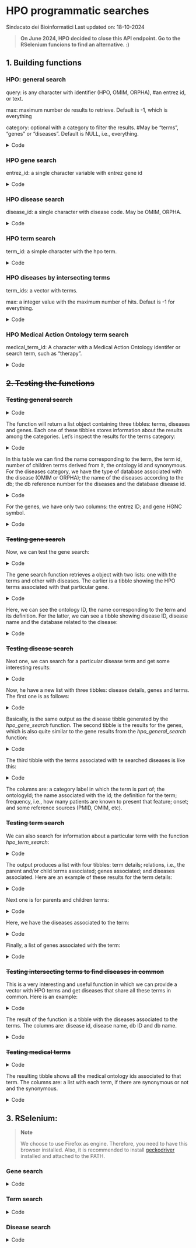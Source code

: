 # HPO programmatic searches
Sindacato dei Bioinformatici
Last updated on: 18-10-2024

> **On June 2024, HPO decided to close this API endpoint. Go to the
> RSelenium funcions to find an alternative. :)**

## 1. Building functions

### HPO: general search

query: is any character with identifier (HPO, OMIM, ORPHA), #an entrez
id, or text.

max: maximum number de results to retrieve. Default is -1, which is
everything

category: optional with a category to filter the results. #May be
“terms”, “genes” or “diseases”. Default is NULL, i.e., everything.

<details class="code-fold">
<summary>Code</summary>

``` r
hpo_general_search = function(query, max = -1, category = NULL) {

  require(httr2, quietly = TRUE, warn.conflicts = FALSE) 
  require(tidyverse, quietly = TRUE, warn.conflicts = FALSE)
  
  base_url = "https://hpo.jax.org/api/hpo/search"
  
  response = request(base_url) |>
    req_url_query(q = query,
                  max = max,
                  category = category) |>
    req_perform()
  
  #HPO general terms
  hpo_general_terms = response |> 
    resp_body_json() |>
    pluck("terms") |> 
    map_dfr(
      \(x) {
        tibble(name          = x |> pluck("name"), 
               id            = x |> pluck("id"), 
               childrenCount = x |> pluck("childrenCount"),
               ontologyId    = x |> pluck("ontologyId"),
               synonym       = x |> pluck("synonym")
        )
      })
  
  #HPO general diseases
  hpo_general_diseases = response |> 
    resp_body_json() |>
    pluck("diseases") |> 
    map_dfr(
      \(x) {
        tibble(db        = x |> pluck("db"), 
               dbName    = x |> pluck("dbName"), 
               dbRef     = x |> pluck("dbRef"),
               diseaseId = x |> pluck("diseaseId")
        )
      })
  
  #HPO general genes
  hpo_general_genes = response |> 
    resp_body_json() |>
    pluck("genes") |> 
    map_dfr(
      \(x) {
        tibble(geneId     = x |> pluck("geneId"), 
               geneSymbol = x |> pluck("geneSymbol")
        )
      })
  
  return(list(hpo_general_terms = hpo_general_terms,
              hpo_general_diseases = hpo_general_diseases,
              hpo_general_genes = hpo_general_genes))

}
```

</details>

### HPO gene search

entrez_id: a single character variable with entrez gene id

<details class="code-fold">
<summary>Code</summary>

``` r
hpo_gene_search = function(entrez_id) {
  
  require(httr2, quietly = TRUE, warn.conflicts = FALSE) 
  require(tidyverse, quietly = TRUE, warn.conflicts = FALSE)

  base_url = "https://hpo.jax.org/api/hpo/gene" 
  
  response = request(base_url) |>
    req_url_path_append(entrez_id) |>
    req_perform()
  
  #HPO associations
  hpo_assoc = response |> 
    resp_body_json() |> 
    pluck("termAssoc") |> 
    map_dfr(
      \(x) {
        tibble(ontologyID = x |> pluck("ontologyId"), 
               name       = x |> pluck("name"), 
               definition = x |> pluck("definition")
        )
        })
  
  #disease associated
  hpo_disease = response |> 
    resp_body_json() |> 
    pluck("diseaseAssoc") |> 
    map_dfr(
      \(x) {
        tibble(diseaseId   = x |> pluck("diseaseId"), 
               diseaseName = x |> pluck("diseaseName"), 
               dbId        = x |> pluck("dbID"),
               db          = x |> pluck("db")
        )
      })

  return(list(hpo_assoc   = hpo_assoc,
              hpo_disease = hpo_disease))
  
}
```

</details>

### HPO disease search

disease_id: a single character with disease code. May be OMIM, ORPHA.

<details class="code-fold">
<summary>Code</summary>

``` r
hpo_disease_search = function(disease_id) {
  
  require(httr2, quietly = TRUE, warn.conflicts = FALSE) 
  require(tidyverse, quietly = TRUE, warn.conflicts = FALSE)
  
  base_url = ("https://hpo.jax.org/api/hpo/disease") 
  
  response = request(base_url) |>
    req_url_path_append(disease_id) |>
    req_perform()
  
  #disease details
  disease_details = response |> 
    resp_body_json() |> 
    pluck("disease") |> 
    as_tibble()
  
  #disease-associated genes
  disease_genes = response |> 
    resp_body_json() |> 
    pluck("geneAssoc") |> 
    map_dfr(
      \(x) {
        tibble(geneSymbol  = x |> pluck("geneSymbol"), 
               geneId      = x |> pluck("geneId")
        )
      })
  
  #disease-associated terms
  disease_terms = response |> 
    resp_body_json() |> 
    pluck("catTermsMap") |> 
    map_dfr(
      \(x) {
        tibble(catLabel  = x |> pluck("catLabel"), 
               terms     = x |> pluck("terms")
        )
      }) %>%
    unnest_wider(terms)
  
  return(list(disease_details = disease_details,
              disease_genes   = disease_genes,
              disease_terms   =  disease_terms))

}
```

</details>

### HPO term search

term_id: a simple character with the hpo term.

<details class="code-fold">
<summary>Code</summary>

``` r
hpo_term_search = function(term_id) {
  
  require(httr2, quietly = TRUE, warn.conflicts = FALSE) 
  require(tidyverse, quietly = TRUE, warn.conflicts = FALSE)
  
  base_url = "https://hpo.jax.org/api/hpo/term"
  
  response = request(base_url) |>
    req_url_path_append(term_id) |>
    req_perform()
  
  #term details
  term_details = response |> 
    resp_body_json() |> 
    map_dfr(
      \(x) {
            tibble(name        = x |>  pluck("name"),
                   id          = x |>  pluck("id"),
                   altTermIds  = x |>  pluck("altTermIds") |> list(),
                   definition  = x |>  pluck("definition"),
                   comment     = x |>  pluck("comment"),
                   synonyms    = x |>  pluck("synonyms") |> list(),
                   isObsolete  = x |>  pluck("isObsolete"),
                   xrefs       = x |>  pluck("xrefs") |> list(),
                   pubmedXrefs = x |>  pluck("pubmedXrefs") |> list()
            )
        }) |>
    drop_na()
  
  #term relations
  term_relations = response |> 
    resp_body_json() |> 
    map_dfr(
      \(x) {
        tibble(termCount = x |>  pluck("termCount"),
               parents   = x |>  pluck("parents")  |> list(),
               children  = x |>  pluck("children") |> list()
        )
      }) |> 
    drop_na()
  
  #genes associated to term
  response = request(base_url) |>
    req_url_path_append(term_id,
                        "genes") |> 
    req_perform()
  
  term_genes_association = response |> 
    resp_body_json() |> 
    pluck("genes") |> 
    map_dfr(
      \(x) {
        tibble(geneSymbol = x |>  pluck("geneSymbol"),
               dbDiseases = x |>  pluck("dbDiseases") |> list(),
               geneId     = x |>  pluck("geneId")
        )
      }) |> 
    drop_na()
  
  #diseases associated to term
  response = request(base_url) |>
    req_url_path_append(term_id,
                        "diseases") |>
    req_perform()
  
  term_disiases_association = response |> 
    resp_body_json() |>
    pluck("diseases") |> 
    map_dfr(
      \(x) {
        tibble(diseaseId   = x |>  pluck("diseaseId"),
               dbGenes     = x |>  pluck("dbGenes") |> list(),
               diseaseName = x |>  pluck("diseaseName"),
               dbId        = x |>  pluck("dbId"),
               db          = x |>  pluck("db")
        )
      }) |> 
    drop_na()
  
  #returning results
  return(list(term_details = term_details,
              term_relations = term_relations,
              term_genes_association = term_genes_association,
              term_disiases_association = term_disiases_association))

}
```

</details>

### HPO diseases by intersecting terms

term_ids: a vector with terms.

max: a integer value with the maximum number of hits. Defaut is -1 for
everything.

<details class="code-fold">
<summary>Code</summary>

``` r
hpo_term_intersecting = function(term_ids, max = -1) {
  
  require(httr2, quietly = TRUE, warn.conflicts = FALSE) 
  require(tidyverse, quietly = TRUE, warn.conflicts = FALSE)
  
  base_url = "http://hpo.jax.org/api/hpo/term/intersecting"
  
    response = request(base_url) |>
      req_url_query(q = paste0(term_ids, collapse = ","),
                    max = max) |>
      req_perform()
    
    #term details
    term_intersecting = response |> 
      resp_body_json() |> 
      pluck("associations") |> 
      map_dfr(
        \(x) {
          tibble(diseaseId   = x |>  pluck("diseaseId"),
                 diseaseName = x |>  pluck("diseaseName"),
                 dbId        = x |>  pluck("dbId") |> list(),
                 db          = x |>  pluck("db")
                 )
        }) |>
      drop_na()
  
}
```

</details>

### HPO Medical Action Ontology term search

medical_term_id: A character with a Medical Action Ontology identifer or
search term, such as “therapy”.

<details class="code-fold">
<summary>Code</summary>

``` r
hpo_medical_search = function(medical_term_id) {
  
  require(httr2, quietly = TRUE, warn.conflicts = FALSE) 
  require(tidyverse, quietly = TRUE, warn.conflicts = FALSE)
  
  base_url = "http://hpo.jax.org/api/maxo/search/"
  
  response = request(base_url) |>
    req_url_query(q = medical_term_id) |>
    req_perform()
  
  #term details
  medical_term = response |> 
    resp_body_json() |>
    pluck("terms") |> 
    map_dfr(
      \(x) {
        tibble(term           = x |>  pluck("term") |> list(),
               synonymMatched = x |>  pluck("synonymMatched"),
               synonym        = x |>  pluck("synonym")
        )
      }) |>
    drop_na()
  
  return(medical_term)

}
```

</details>

## ~~2. Testing the functions~~

### ~~Testing general search~~

<details class="code-fold">
<summary>Code</summary>

``` r
#general term: wilson disease
query = "ATP"
max = -1
category = NULL

atp_general_search = hpo_general_search(query, max, category)

atp_general_search |> 
  glimpse()
```

</details>

The function will return a list object containing three tibbles: terms,
diseases and genes. Each one of these tibbles stores information about
the results among the categories. Let’s inspect the results for the
terms category:

<details class="code-fold">
<summary>Code</summary>

``` r
atp_general_search$hpo_general_terms |>
  simplermarkdown::md_table()
```

</details>

In this table we can find the name corresponding to the term, the term
id, number of children terms derived from it, the ontology id and
synonymous. For the diseases category, we have the type of database
associated with the disease (OMIM or ORPHA); the name of the diseases
according to the db; the db reference number for the diseases and the
database disease id.

<details class="code-fold">
<summary>Code</summary>

``` r
atp_general_search$hpo_general_diseases |>
  simplermarkdown::md_table()
```

</details>

For the genes, we have only two columns: the entrez ID; and gene HGNC
symbol.

<details class="code-fold">
<summary>Code</summary>

``` r
atp_general_search$hpo_general_genes[1:5,] |>
  simplermarkdown::md_table()
```

</details>

### ~~Testing gene search~~

Now, we can test the gene search:

<details class="code-fold">
<summary>Code</summary>

``` r
#MECP2 entrez id: 4204
MECP2 = hpo_gene_search("4204")

MECP2 |> 
  glimpse()
```

</details>

The gene search function retrieves a object with two lists: one with the
terms and other with diseases. The earlier is a tibble showing the HPO
terms associated with that particular gene.

<details class="code-fold">
<summary>Code</summary>

``` r
MECP2$hpo_assoc[1:5,] |> 
    simplermarkdown::md_table()
```

</details>

Here, we can see the ontology ID, the name corresponding to the term and
its definition. For the latter, we can see a tibble showing disease ID,
disease name and the database related to the disease:

<details class="code-fold">
<summary>Code</summary>

``` r
MECP2$hpo_disease[1:5,] |> 
    simplermarkdown::md_table()
```

</details>

### ~~Testing disease search~~

Next one, we can search for a particular disease term and get some
interesting results:

<details class="code-fold">
<summary>Code</summary>

``` r
#PFIC1: OMIM:211600
pfic1 = hpo_disease_search("OMIM:211600")

pfic1 |> 
  glimpse()
```

</details>

Now, he have a new list with three tibbles: disease details, genes and
terms. The first one is as follows:

<details class="code-fold">
<summary>Code</summary>

``` r
pfic1$disease_details |> 
    simplermarkdown::md_table()
```

</details>

Basically, is the same output as the disease tibble generated by the
*hpo_gene_search* function. The second tibble is the results for the
genes, which is also quite similar to the gene results from the
*hpo_general_search* function:

<details class="code-fold">
<summary>Code</summary>

``` r
pfic1$disease_genes |> 
    simplermarkdown::md_table()
```

</details>

The third tibble with the terms associated with te searched diseases is
like this:

<details class="code-fold">
<summary>Code</summary>

``` r
pfic1$disease_terms[1:5,] |> 
    simplermarkdown::md_table()
```

</details>

The columns are: a category label in which the term is part of; the
ontologyId; the name associated with the id; the definition for the
term; frequency, i.e., how many patients are known to present that
feature; onset; and some reference sources (PMID, OMIM, etc).

### ~~Testing term search~~

We can also search for information about a particular term with the
function *hpo_term_search*:

<details class="code-fold">
<summary>Code</summary>

``` r
#Intrahepatic cholestasis with episodic jaundice: HP:0006575
intrahepatic_jaundice = hpo_term_search("HP:0006575")

intrahepatic_jaundice |> 
  glimpse()
```

</details>

The output produces a list with four tibbles: term details; relations,
i.e., the parent and/or child terms associated; genes associated; and
diseases associated. Here are an example of these results for the term
details:

<details class="code-fold">
<summary>Code</summary>

``` r
intrahepatic_jaundice$term_details |> 
  simplermarkdown::md_table()
```

</details>

Next one is for parents and children terms:

<details class="code-fold">
<summary>Code</summary>

``` r
intrahepatic_jaundice$term_relations |> 
  simplermarkdown::md_table()
```

</details>

Here, we have the diseases associated to the term:

<details class="code-fold">
<summary>Code</summary>

``` r
intrahepatic_jaundice$term_genes_association |> 
  simplermarkdown::md_table()
```

</details>

Finally, a list of genes associated with the term:

<details class="code-fold">
<summary>Code</summary>

``` r
intrahepatic_jaundice$term_genes_association |> 
  simplermarkdown::md_table()
```

</details>

### ~~Testing intersecting terms to find diseases in common~~

This is a very interesting and useful function in which we can provide a
vector with HPO terms and get diseases that share all these terms in
common. Here is an example:

<details class="code-fold">
<summary>Code</summary>

``` r
#Autistic behavior: HP:0000729
#X-linked dominant inheritance: HP:0001423
#Childhood onset: HP:0011463
term_ids = c("HP:0000729", "HP:0001423", "HP:0011463")
similar_to_rett = hpo_term_intersecting(term_ids, max = 20)

similar_to_rett |> 
  glimpse()
```

</details>

The result of the function is a tibble with the diseases associated to
the terms. The columns are: disease id, disease name, db ID and db name.

<details class="code-fold">
<summary>Code</summary>

``` r
similar_to_rett |> 
  simplermarkdown::md_table()
```

</details>

### ~~Testing medical terms~~

<details class="code-fold">
<summary>Code</summary>

``` r
#terms related to therapy
medical_therapy = hpo_medical_search("therapy")

medical_therapy |> 
  glimpse()
```

</details>

The resulting tibble shows all the medical ontology ids associated to
that term. The columns are: a list with each term, if there are
synonymous or not and the synonymous.

<details class="code-fold">
<summary>Code</summary>

``` r
medical_therapy[1:5,] |> 
  simplermarkdown::md_table()
```

</details>

## 3. RSelenium:

> **Note**
>
> We choose to use Firefox as engine. Therefore, you need to have this
> browser installed. Also, it is recommended to install
> [geckodriver](https://github.com/mozilla/geckodriver/releases)
> installed and attached to the PATH.

### Gene search

<details class="code-fold">
<summary>Code</summary>

``` r
hpo_gene = function(Gene.refGene, type_association = c("hpo", "disease")) {

  require(RSelenium, quietly = TRUE, warn.conflicts = FALSE)
  require(netstat, quietly = TRUE, warn.conflicts = FALSE) 
  require(tidyverse, quietly = TRUE, warn.conflicts = FALSE)  
  require(rvest, quietly = TRUE, warn.conflicts = FALSE) 
      
  #iniciar o servidor no firefox
  rs_driver_object = rsDriver(browser = "firefox", 
                              port = free_port(),
                              verbose = FALSE, 
                              chromever = NULL, 
                              extraCapabilities = list(
                                "moz:firefoxOptions" = list(
                                  args = list('--headless')))
                              )
  
  #criar um cliente
  remDr = rs_driver_object$client
  
  #get entrez id from gene name
  
  ENTREZID = AnnotationDbi::select(org.Hs.eg.db::org.Hs.eg.db,keys = Gene.refGene ,
                                   columns = "ENTREZID", 
                                   keytype = "SYMBOL")
  
  ENTREZID = ENTREZID$ENTREZID
  
  #entrar no site
  remDr$navigate(paste0("https://hpo.jax.org/browse/gene/NCBIGene:", 
                        ENTREZID))
  
  Sys.sleep(5)
  
  #atraves no navegador, utilizar a funcao de inspecionar elemento e copiar a xpath
  
  
  if(type_association == "hpo"){
    type_association = 1
    page_source = remDr$getPageSource()[[1]]
    webpage = read_html(page_source)
    
    identifier =  webpage %>%
      html_nodes(xpath=paste0("/html/body/app-root/mat-sidenav-container/mat-sidenav-content/div/app-gene/div/div/div[2]/div[2]/div/mat-tab-group/div/mat-tab-body[", type_association, "]/div/div[1]/div/div[2]/mat-table/mat-row/mat-cell[1]")) %>%
      html_text2()
    
    name =  webpage %>%
      html_nodes(xpath=paste0("/html/body/app-root/mat-sidenav-container/mat-sidenav-content/div/app-gene/div/div/div[2]/div[2]/div/mat-tab-group/div/mat-tab-body[", type_association, "]/div/div[1]/div/div[2]/mat-table/mat-row/mat-cell[2]")) %>%
      html_text2()
    
  } else if(type_association == "disease") {
    type_association = 2
    
    botao = remDr$findElement(using = "xpath", 
                              value = paste0("/html/body/app-root/mat-sidenav-container/mat-sidenav-content/div/app-gene/div/div/div[2]/div[2]/div/mat-tab-group/mat-tab-header/div/div/div/div[", type_association, "]/div"))
    
    botao$getElementAttribute("class")
    botao$clickElement()
    
    page_source = remDr$getPageSource()[[1]]
    webpage = read_html(page_source)
    
    identifier =  webpage %>%
      html_nodes(xpath=paste0("/html/body/app-root/mat-sidenav-container/mat-sidenav-content/div/app-gene/div/div/div[2]/div[2]/div/mat-tab-group/div/mat-tab-body[", type_association, "]/div/div[1]/div/div[2]/mat-table/mat-row/mat-cell[1]")) %>%
      html_text2()
    
    name =  webpage %>%
      html_nodes(xpath=paste0("/html/body/app-root/mat-sidenav-container/mat-sidenav-content/div/app-gene/div/div/div[2]/div[2]/div/mat-tab-group/div/mat-tab-body[", type_association, "]/div/div[1]/div/div[2]/mat-table/mat-row/mat-cell[2]")) %>%
      html_text2()
  } else {
    message("invalid type of association")
  }
  
  hpo_associations = data.frame(identifier,
                                name)
  
  #desconect from server
  system("taskkill /im java.exe /f")
  
  if(nrow(hpo_associations) == 0){
    print(paste("The gene", Gene.refGene, "is not in the database"))
  } else return(hpo_associations) 
  

}
```

</details>

### Term search

<details class="code-fold">
<summary>Code</summary>

``` r
hpo_term = function(term, type_association = c("disease", "gene", 
                                               "medical", "loinc")) {
  
  require(RSelenium, quietly = TRUE, warn.conflicts = FALSE)
  require(netstat, quietly = TRUE, warn.conflicts = FALSE) 
  require(tidyverse, quietly = TRUE, warn.conflicts = FALSE)  
  require(rvest, quietly = TRUE, warn.conflicts = FALSE) 
  
  #iniciar o servidor no firefox
  rs_driver_object = rsDriver(browser = "firefox", 
                              port = free_port(),
                              verbose = FALSE, 
                              chromever = NULL, 
                              extraCapabilities = list(
                                "moz:firefoxOptions" = list(
                                  args = list('--headless')))
  )
  
  #criar um cliente
  remDr = rs_driver_object$client
  
  #entrar no site
  remDr$navigate(paste0("https://hpo.jax.org/browse/term/", 
                        term))
  
  Sys.sleep(5)
  
  #atraves no navegador, utilizar a funcao de inspecionar elemento e copiar a xpath
  
  
  if(type_association == "disease"){
    type_association = 1
    page_source = remDr$getPageSource()[[1]]
    webpage = read_html(page_source)
    
    identifier =  webpage %>%
      html_nodes(xpath=paste0("/html/body/app-root/mat-sidenav-container/mat-sidenav-content/div/app-term/div/div/div/div[2]/div/mat-tab-group/div/mat-tab-body[", type_association, "]/div/div[1]/div/div[2]/mat-table/mat-row/mat-cell[1]")) %>%
      html_text2()
    
    name =  webpage %>%
      html_nodes(xpath=paste0("/html/body/app-root/mat-sidenav-container/mat-sidenav-content/div/app-term/div/div/div/div[2]/div/mat-tab-group/div/mat-tab-body[", type_association, "]/div/div[1]/div/div[2]/mat-table/mat-row/mat-cell[2]")) %>%
      html_text2()
    
  } else if(type_association == "gene") {
    type_association = 2
    
    botao = remDr$findElement(using = "xpath", 
                              value = paste0("/html/body/app-root/mat-sidenav-container/mat-sidenav-content/div/app-term/div/div/div/div[2]/div/mat-tab-group/mat-tab-header/div/div/div/div[", type_association, "]/div"))
    
    botao$getElementAttribute("class")
    botao$clickElement()
    
    page_source = remDr$getPageSource()[[1]]
    webpage = read_html(page_source)
    
    identifier =  webpage %>%
      html_nodes(xpath=paste0("/html/body/app-root/mat-sidenav-container/mat-sidenav-content/div/app-term/div/div/div/div[2]/div/mat-tab-group/div/mat-tab-body[", type_association, "]/div/div[1]/div/div[2]/mat-table/mat-row/mat-cell[1]")) %>%
      html_text2()
    
    name =  webpage %>%
      html_nodes(xpath=paste0("/html/body/app-root/mat-sidenav-container/mat-sidenav-content/div/app-term/div/div/div/div[2]/div/mat-tab-group/div/mat-tab-body[", type_association, "]/div/div[1]/div/div[2]/mat-table/mat-row/mat-cell[2]")) %>%
      html_text2()
    
  } else if(type_association == "medical") {
    type_association = 3
    
    botao = remDr$findElement(using = "xpath", 
                              value = paste0("/html/body/app-root/mat-sidenav-container/mat-sidenav-content/div/app-term/div/div/div/div[2]/div/mat-tab-group/mat-tab-header/div/div/div/div[", type_association, "]/div"))
    
    botao$getElementAttribute("class")
    botao$clickElement()
    
    page_source = remDr$getPageSource()[[1]]
    webpage = read_html(page_source)
    
    identifier =  webpage %>%
      html_nodes(xpath=paste0("/html/body/app-root/mat-sidenav-container/mat-sidenav-content/div/app-term/div/div/div/div[2]/div/mat-tab-group/div/mat-tab-body[", type_association, "]/div/div[1]/div/div[2]/mat-table/mat-row/mat-cell[1]")) %>%
      html_text2()
    
    name =  webpage %>%
      html_nodes(xpath=paste0("/html/body/app-root/mat-sidenav-container/mat-sidenav-content/div/app-term/div/div/div/div[2]/div/mat-tab-group/div/mat-tab-body[", type_association, "]/div/div[1]/div/div[2]/mat-table/mat-row/mat-cell[2]")) %>%
      html_text2()
    
  } else if(type_association == "loinc") {
    type_association = 4
    
    botao = remDr$findElement(using = "xpath", 
                              value = paste0("/html/body/app-root/mat-sidenav-container/mat-sidenav-content/div/app-term/div/div/div/div[2]/div/mat-tab-group/mat-tab-header/div/div/div/div[", type_association, "]/div"))
    
    botao$getElementAttribute("class")
    botao$clickElement()
    
    page_source = remDr$getPageSource()[[1]]
    webpage = read_html(page_source)
    
    identifier =  webpage %>%
      html_nodes(xpath=paste0("/html/body/app-root/mat-sidenav-container/mat-sidenav-content/div/app-term/div/div/div/div[2]/div/mat-tab-group/div/mat-tab-body[", type_association, "]/div/div[1]/div/div[2]/mat-table/mat-row/mat-cell[1]")) %>%
      html_text2()
    
    name =  webpage %>%
      html_nodes(xpath=paste0("/html/body/app-root/mat-sidenav-container/mat-sidenav-content/div/app-term/div/div/div/div[2]/div/mat-tab-group/div/mat-tab-body[", type_association, "]/div/div[1]/div/div[2]/mat-table/mat-row/mat-cell[2]")) %>%
      html_text2()
    
  } else {
    message("invalid type of association")
  }
  
  
  hpo_associations = data.frame(identifier,
                                name)
  
  #desconect from server
  system("taskkill /im java.exe /f")
  
  if(nrow(hpo_associations) == 0){
    print(paste("The term", term, "is not in the database"))
  } else return(hpo_associations) 
  
  
}
```

</details>

### Disease search

<details class="code-fold">
<summary>Code</summary>

``` r
hpo_disease = function(disease, type_association = c("term", "gene", "medical")) {
  
  require(RSelenium, quietly = TRUE, warn.conflicts = FALSE)
  require(netstat, quietly = TRUE, warn.conflicts = FALSE) 
  require(tidyverse, quietly = TRUE, warn.conflicts = FALSE)  
  require(rvest, quietly = TRUE, warn.conflicts = FALSE) 
  
  #iniciar o servidor no firefox
  rs_driver_object = rsDriver(browser = "firefox", 
                              port = free_port(),
                              verbose = FALSE, 
                              chromever = NULL, 
                              extraCapabilities = list(
                                "moz:firefoxOptions" = list(
                                  args = list('--headless')))
  )
  
  #criar um cliente
  remDr = rs_driver_object$client
  
  #entrar no site
  remDr$navigate(paste0("https://hpo.jax.org/browse/disease/", 
                        disease))
  
  Sys.sleep(5)
  
  #atraves no navegador, utilizar a funcao de inspecionar elemento e copiar a xpath
  
  
  if(type_association == "term"){
    type_association = 1
    page_source = remDr$getPageSource()[[1]]
    webpage = read_html(page_source)
    
    number_of_terms = webpage %>%
      html_nodes(xpath=paste0("/html/body/app-root/mat-sidenav-container/mat-sidenav-content/div/app-disease/div/div/div[2]/div/div/div/mat-tab-group/div")) %>%
      html_text2() %>%
      str_count("annotation")
    
    identifier = NULL 
    name = NULL
    onset = NULL 
    frequency = NULL
    source = NULL
    
    for(i in 1:number_of_terms){
      
      x =  webpage %>%
        html_nodes(xpath=paste0("/html/body/app-root/mat-sidenav-container/mat-sidenav-content/div/app-disease/div/div/div[2]/div/div/div/mat-tab-group/div/mat-tab-body[", type_association, "]/div/div/div/div[", i, "]/mat-table/mat-row/mat-cell[1]")) %>%
        html_text2() %>%
        str_replace_all("[\r\n]" , "")
      
      identifier = c(identifier, x)
      
      x =  webpage %>%
        html_nodes(xpath=paste0("/html/body/app-root/mat-sidenav-container/mat-sidenav-content/div/app-disease/div/div/div[2]/div/div/div/mat-tab-group/div/mat-tab-body[", type_association, "]/div/div/div/div[", i, "]/mat-table/mat-row/mat-cell[2]")) %>%  
        html_text2() %>%
        str_replace_all("[\r\n]" , "")
      
      name = c(name, x)
      
      x =  webpage %>%
        html_nodes(xpath=paste0("/html/body/app-root/mat-sidenav-container/mat-sidenav-content/div/app-disease/div/div/div[2]/div/div/div/mat-tab-group/div/mat-tab-body[", type_association, "]/div/div/div/div[", i, "]/mat-table/mat-row/mat-cell[3]")) %>%
        html_text2() %>%
        str_replace_all("[\r\n]" , "")
      
      onset = c(onset, x)
      
      x =  webpage %>%
        html_nodes(xpath=paste0("/html/body/app-root/mat-sidenav-container/mat-sidenav-content/div/app-disease/div/div/div[2]/div/div/div/mat-tab-group/div/mat-tab-body[", type_association, "]/div/div/div/div[", i, "]/mat-table/mat-row/mat-cell[4]")) %>%
        html_text2() %>%
        str_replace_all("[\r\n]" , "")
      
      frequency = c(frequency, x)
      
      x =  webpage %>%
        html_nodes(xpath=paste0("/html/body/app-root/mat-sidenav-container/mat-sidenav-content/div/app-disease/div/div/div[2]/div/div/div/mat-tab-group/div/mat-tab-body[", type_association, "]/div/div/div/div[",i,"]/mat-table/mat-row/mat-cell[5]/div/a")) %>%
        html_attr("href")
      
      source = c(source, x)
      
    }
    
  } else if(type_association == "gene") {
    type_association = 2
    
    botao = remDr$findElement(using = "xpath", 
                              value = paste0("/html/body/app-root/mat-sidenav-container/mat-sidenav-content/div/app-disease/div/div/div[2]/div/div/div/mat-tab-group/mat-tab-header/div/div/div/div[", type_association, "]/div"))
    
    botao$getElementAttribute("class")
    botao$clickElement()
    
    page_source = remDr$getPageSource()[[1]]
    webpage = read_html(page_source)
    
    identifier =  webpage %>%
      html_nodes(xpath=paste0("/html/body/app-root/mat-sidenav-container/mat-sidenav-content/div/app-disease/div/div/div[2]/div/div/div/mat-tab-group/div/mat-tab-body[", type_association, "]/div/div[1]/div/div[2]/mat-table/mat-row/mat-cell[1]")) %>%
      html_text2() %>%
      str_replace_all("[\r\n]" , "")
    
    name =  webpage %>%
      html_nodes(xpath=paste0("/html/body/app-root/mat-sidenav-container/mat-sidenav-content/div/app-disease/div/div/div[2]/div/div/div/mat-tab-group/div/mat-tab-body[", type_association, "]/div/div[1]/div/div[2]/mat-table/mat-row/mat-cell[2]")) %>%
      html_text2() %>%
      str_replace_all("[\r\n]" , "")
    
  } else if(type_association == "medical") {
    type_association = 3
    
    botao = remDr$findElement(using = "xpath", 
                              value = paste0("/html/body/app-root/mat-sidenav-container/mat-sidenav-content/div/app-disease/div/div/div[2]/div/div/div/mat-tab-group/mat-tab-header/div/div/div/div[", type_association, "]/div"))
    
    botao$getElementAttribute("class")
    botao$clickElement()
    
    page_source = remDr$getPageSource()[[1]]
    webpage = read_html(page_source)
    
    identifier =  webpage %>%
      html_nodes(xpath=paste0("/html/body/app-root/mat-sidenav-container/mat-sidenav-content/div/app-disease/div/div/div[2]/div/div/div/mat-tab-group/div/mat-tab-body[", type_association, "]/div/div[1]/div/div[2]/mat-table/mat-row/mat-cell[1]")) %>%
      html_text2() %>%
      str_replace_all("[\r\n]" , "")
    
    name =  webpage %>%
      html_nodes(xpath=paste0("/html/body/app-root/mat-sidenav-container/mat-sidenav-content/div/app-disease/div/div/div[2]/div/div/div/mat-tab-group/div/mat-tab-body[", type_association, "]/div/div[1]/div/div[2]/mat-table/mat-row/mat-cell[2]")) %>%
      html_text2() %>%
      str_replace_all("[\r\n]" , "")
    
  }  else {
    message("invalid type of association")
  }
  
  if(type_association == 1){
    hpo_associations = data.frame(identifier,
                                  name,
                                  onset,
                                  frequency,
                                  source
    )
  } else  {
    hpo_associations = data.frame(identifier,
                                  name)
  } 
  
  #desconect from server
  system("taskkill /im java.exe /f")
  
  if(nrow(hpo_associations) == 0){
    print(paste("The disease id", disease, "is not in the database"))
  } else return(hpo_associations) 
  
  
}
```

</details>
